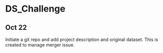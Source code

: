 # DS_Challenge

## Oct 22
Initiate a git repo and add project description and original dataset. This is created to manage merger issue.
